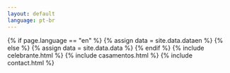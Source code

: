 ```yaml
---
layout: default
language: pt-br
--- 
```

<div id="main">
	{% if page.language == "en" %}
	{% assign data = site.data.dataen %} 
	{% else %}
	{% assign data = site.data.data %} 
	{% endif %}  
	{% include celebrante.html %}	
	{% include casamentos.html %}
	{% include contact.html %}
</div>